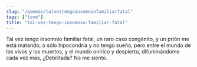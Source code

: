 ```yaml
---
slug: "/poemas/talveztengoinsomniofamiliarfatal"
tags: ["love"]
title: "tal-vez-tengo-insomnio-familiar-fatal"
---
```

Tal vez tengo insomnio familiar fatal, un raro caso congénito, y un prión me está matando, o sólo hipocondría y no tengo sueño, pero entre el mundo de los vivos y los muertos, y el mundo onírico y despierto, difuminándome cada vez más, ¿Debilitada? No me siento.